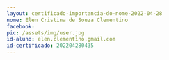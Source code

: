 ```yaml
---
layout: certificado-importancia-do-nome-2022-04-28
nome: Elen Cristina de Souza Clementino
facebook:
pic: /assets/img/user.jpg
id-aluno: elen.clementino.gmail.com
id-certificado: 202204280435
---
```

